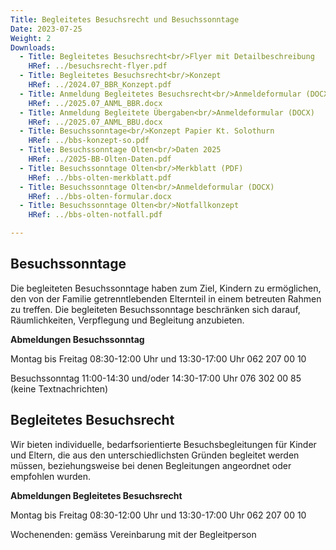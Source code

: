 ```yaml
---
Title: Begleitetes Besuchsrecht und Besuchssonntage
Date: 2023-07-25
Weight: 2
Downloads:
  - Title: Begleitetes Besuchsrecht<br/>Flyer mit Detailbeschreibung
    HRef: ../besuchsrecht-flyer.pdf 
  - Title: Begleitetes Besuchsrecht<br/>Konzept
    HRef: ../2024.07_BBR_Konzept.pdf
  - Title: Anmeldung Begleitetes Besuchsrecht<br/>Anmeldeformular (DOCX)
    HRef: ../2025.07_ANML_BBR.docx
  - Title: Anmeldung Begleitete Übergaben<br/>Anmeldeformular (DOCX)
    HRef: ../2025.07_ANML_BBU.docx    
  - Title: Besuchssonntage<br/>Konzept Papier Kt. Solothurn
    HRef: ../bbs-konzept-so.pdf
  - Title: Besuchssonntage Olten<br/>Daten 2025
    HRef: ../2025-BB-Olten-Daten.pdf    
  - Title: Besuchssonntage Olten<br/>Merkblatt (PDF)
    HRef: ../bbs-olten-merkblatt.pdf
  - Title: Besuchssonntage Olten<br/>Anmeldeformular (DOCX)
    HRef: ../bbs-olten-formular.docx
  - Title: Besuchssonntage Olten<br/>Notfallkonzept
    HRef: ../bbs-olten-notfall.pdf

---
```


## Besuchssonntage

Die begleiteten Besuchssonntage haben zum Ziel, Kindern zu ermöglichen, den von der Familie getrenntlebenden Elternteil in einem betreuten Rahmen zu treffen. Die begleiteten Besuchssonntage beschränken sich darauf, Räumlichkeiten, Verpflegung und Begleitung anzubieten.

**Abmeldungen Besuchssonntag**

Montag bis Freitag 08:30-12:00 Uhr und 13:30-17:00 Uhr 062 207 00 10

Besuchssonntag 11:00-14:30 und/oder 14:30-17:00 Uhr 076 302 00 85 (keine Textnachrichten)


## Begleitetes Besuchsrecht

Wir bieten individuelle, bedarfsorientierte Besuchsbegleitungen für Kinder
und Eltern, die aus den unterschiedlichsten Gründen begleitet werden
müssen, beziehungsweise bei denen Begleitungen angeordnet oder
empfohlen wurden.

**Abmeldungen Begleitetes Besuchsrecht**

Montag bis Freitag 08:30-12:00 Uhr und 13:30-17:00 Uhr 062 207 00 10

Wochenenden: gemäss Vereinbarung mit der Begleitperson